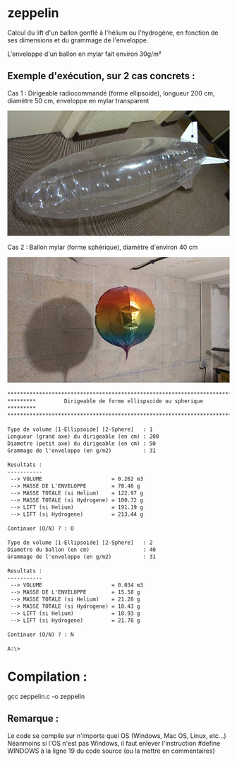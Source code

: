 # zeppelin
Calcul du lift d'un ballon gonflé à l'hélium ou l'hydrogène, en fonction de ses dimensions et du grammage de l'enveloppe.  

L'enveloppe d'un ballon en mylar fait environ 30g/m²

## Exemple d'exécution, sur 2 cas concrets :

Cas 1 : Dirigeable radiocommandé (forme ellipsoide), longueur 200 cm, diamètre 50 cm, enveloppe en mylar transparent  

![Dirigeable](/readme/example1_ellipsoide.jpg "Dirigeable")

Cas 2 : Ballon mylar (forme sphérique), diamètre d'environ 40 cm

![Ballon mylar](/readme/example2_sphere.jpg "Ballon mylar")

    *******************************************************************************
    *********         Dirigeable de forme ellispsoide ou spherique        *********
    *******************************************************************************

    Type de volume [1-Ellipsoide] [2-Sphere]   : 1
    Longueur (grand axe) du dirigeable (en cm) : 200
    Diametre (petit axe) du dirigeable (en cm) : 50
    Grammage de l'enveloppe (en g/m2)          : 31
    
    Resultats :
    -----------
     --> VOLUME                      = 0.262 m3
     --> MASSE DE L'ENVELOPPE        = 78.46 g
     --> MASSE TOTALE (si Helium)    = 122.97 g
     --> MASSE TOTALE (si Hydrogene) = 100.72 g
     --> LIFT (si Helium)            = 191.19 g
     --> LIFT (si Hydrogene)         = 213.44 g
    
    Continuer (O/N) ? : O
    
    Type de volume [1-Ellipsoide] [2-Sphere]   : 2
    Diametre du ballon (en cm)                 : 40
    Grammage de l'enveloppe (en g/m2)          : 31

    Resultats :
    -----------
     --> VOLUME                      = 0.034 m3
     --> MASSE DE L'ENVELOPPE        = 15.58 g
     --> MASSE TOTALE (si Helium)    = 21.28 g
     --> MASSE TOTALE (si Hydrogene) = 18.43 g
     --> LIFT (si Helium)            = 18.93 g
     --> LIFT (si Hydrogene)         = 21.78 g
    
    Continuer (O/N) ? : N
    
    A:\>


# Compilation :
gcc zeppelin.c -o zeppelin

## Remarque :
Le code se compile sur n'importe quel OS (Windows, Mac OS, Linux, etc...)  
Néanmoins si l'OS n'est pas Windows, il faut enlever l'instruction #define WINDOWS à la ligne 19 du code source (ou la mettre en commentaires)

